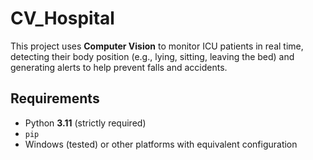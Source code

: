 # CV_Hospital

This project uses **Computer Vision** to monitor ICU patients in real time, detecting their body position (e.g., lying, sitting, leaving the bed) and generating alerts to help prevent falls and accidents.

## Requirements

- Python **3.11** (strictly required)
- `pip`
- Windows (tested) or other platforms with equivalent configuration
